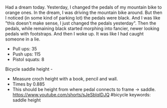 Had a dream today. Yesterday, I changed the pedals of my mountain bike to orange ones. In the dream, I was driving the mountain bike around. 
But then I noticed (in some kind of parking lot) the pedals were black. And I was like "this doesn't make sense, I just changed the pedals yesterday". Then the pedals, while
remaining black started morphing into fancier, newer looking pedals with footstraps. And then I woke up. It was like I had caught someone in a lie.


- Pull ups: 35
- Push ups: 115
- Pistol squats: 8

Bicycle saddle height - 
- Measure croch height with a book, pencil and wall.
- Times by 0.885
- This should be height from where pedal connects to frame -> saddle.
https://www.youtube.com/shorts/sJeSblqIDJQ
#bicycle keywords: saddle height
